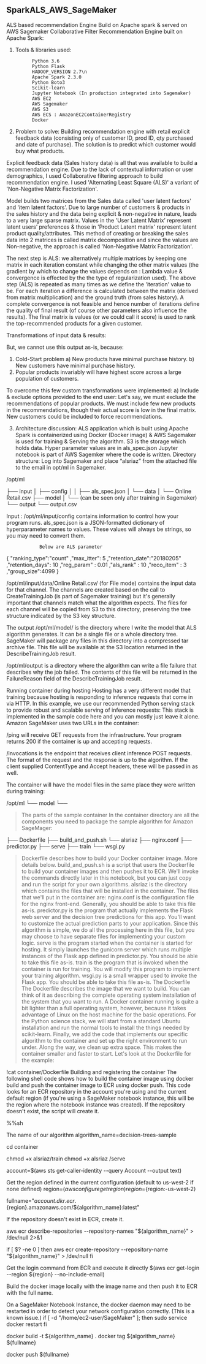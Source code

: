 ## SparkALS_AWS_SageMaker
ALS based recommendation Engine Build on Apache spark &amp; served on AWS Sagemaker
Collaborative Filter Recommendation Engine built on Apache Spark:
1) Tools & libraries used:

             Python 3.6
             Python Flask
             HADOOP_VERSION 2.7\n
             Apache Spark 2.3.0
             Python Boto3
             Scikit-learn
             Jupyter Notebook (In production integrated into Sagemaker)
             AWS EC2
             AWS Sagemaker
             AWS S3
             AWS ECS : AmazonEC2ContainerRegistry
             Docker

2) Problem to solve: 
Building recommendation engine with retail explicit feedback data (consisting only of customer ID, prod ID, qty purchased and date of purchase).
The solution is to predict which customer would buy what products.

Explicit feedback data (Sales history data) is all that was available to build a recommendation engine. Due to the lack of contextual information or user demographics, I used Collaborative filtering approach to build recommendation engine. 
I used 'Alternating Least Square (ALS)' a variant of 'Non-Negative Matrix Factorization'.

Model builds two matrices from the Sales data called 'user latent factors' and 'item latent factors’. Due to large number of customers & products in the sales history and the data being explicit & non-negative in nature, leads to a very large sparse matrix.
Values in the 'User Latent Matrix’ represent latent users’ preferences & those in 'Product Latent matrix' represent latent product quality/attributes. This method of creating or breaking the sales data into 2 matrices is called matrix decomposition and since the values are Non-negative, the approach is called 'Non-Negative Matrix Factorization'.

The next step is ALS: we alternatively multiple matrices by keeping one matrix in each iteration constant while changing the other matrix values (the gradient by which to change the values depends on : Lambda value & convergence is effected by the the type of regularization used).
The above step (ALS) is repeated as many times as we define the 'iteration' value to be.
For each iteration a difference is calculated between the matrix (derived from matrix multiplication) and the ground truth (from sales history). A complete convergence is not feasible and hence number of iterations define the quality of final result (of course other parameters also influence the results).
The final matrix is values (or we could call it score) is used to rank the top-recommended products for a given customer.

Transformations of input data & results:

But, we cannot use this output as-is, because:
1) Cold-Start problem
           a) New products have minimal purchase history.
           b) New customers have minimal purchase history.
2) Popular products invariably will have highest score across a large population of customers.

To overcome this few custom transformations were implemented:
a) Include & exclude options provided to the end user:
Let's say, 
we must exclude the recommendations of popular products.
We must include few new products in the recommendations, though their actual score is low in the final matrix.
New customers could be included to force recommendations. 

3) Architecture discussion:
ALS application which is built using Apache Spark is containerized using Docker (Docker image) & AWS Sagemaker is used for training & Serving the algorithm.
S3 is the storage which holds data.
Hyper parameter values are in als_spec.json
Jupyter notebook is part of AWS Sagemker where the code is written.
Directory structure:
Log into Sagemaker and place “alsriaz” from the attached file to the email in opt/ml in Sagemaker.  

/opt/ml




├── input
│   ├── config
│   │   ├── als_spec.json
│   └── data
│       └── Online Retail.csv
├── model
│   └── <model files> (can be seen only after training in Sagemaker)
└── output
└── output.csv

	
Input : /opt/ml/input/config contains information to control how your program runs. als_spec.json is a JSON-formatted dictionary of hyperparameter names to values. These values will always be strings, so you may need to convert them.


                Below are ALS parameter
{
	"ranking_type":"count"
	,"max_itter": 5
	,"retention_date":"20180205"
	,"retention_days": 10
	,"reg_param" : 0.01
	,"als_rank" : 10
	,"reco_item" : 3
	,"group_size":4099
}


/opt/ml/input/data/Online Retail.csv/ (for File mode) contains the input data for that channel. The channels are created based on the call to CreateTrainingJob (is part of Sagemaker training) but it's generally important that channels match what the algorithm expects. The files for each channel will be copied from S3 to this directory, preserving the tree structure indicated by the S3 key structure. 

The output
/opt/ml/model/ is the directory where I write the model that ALS algorithm generates. It can be a single file or a whole directory tree. SageMaker will package any files in this directory into a compressed tar archive file. This file will be available at the S3 location returned in the DescribeTrainingJob result.

/opt/ml/output is a directory where the algorithm can write a file failure that describes why the job failed. The contents of this file will be returned in the FailureReason field of the DescribeTrainingJob result. 

Running container during hosting
Hosting has a very different model that training because hosting is responding to inference requests that come in via HTTP. In this example, we use our recommended Python serving stack to provide robust and scalable serving of inference requests:
This stack is implemented in the sample code here and you can mostly just leave it alone. 
Amazon SageMaker uses two URLs in the container:

/ping will receive GET requests from the infrastructure. Your program returns 200 if the container is up and accepting requests.

/invocations is the endpoint that receives client inference POST requests. The format of the request and the response is up to the algorithm. If the client supplied ContentType and Accept headers, these will be passed in as well. 

The container will have the model files in the same place they were written during training:

/opt/ml
└── model
   └── <model files>

> The parts of the sample container
> In the container directory are all the components you need to package the sample algorithm for Amazon SageMager:

├── Dockerfile
├── build_and_push.sh
└── alsriaz
    ├── nginx.conf
    ├── predictor.py
    ├── serve
    ├── train
└── wsgi.py


> Dockerfile describes how to build your Docker container image. More details below.
> build_and_push.sh is a script that users the Dockerfile to build your container images and then pushes it to ECR. We'll invoke the commands directly later in this notebook, but you can just copy and run the script for your own algorithms.
> alsriaz is the directory which contains the files that will be installed in the container.
The files that we'll put in the container are:
> nginx.conf is the configuration file for the nginx front-end. Generally, you should be able to take this file as-is.
> predictor.py is the program that actually implements the Flask web server and the decision tree predictions for this app. You'll want to customize the actual prediction parts to your application. Since this algorithm is simple, we do all the processing here in this file, but you may choose to have separate files for implementing your custom logic.
> serve is the program started when the container is started for hosting. It simply launches the gunicorn server which runs multiple instances of the Flask app defined in predictor.py. You should be able to take this file as-is.
> train is the program that is invoked when the container is run for training. You will modify this program to implement your training algorithm.
> wsgi.py is a small wrapper used to invoke the Flask app. You should be able to take this file as-is.
The Dockerfile
The Dockerfile describes the image that we want to build. You can think of it as describing the complete operating system installation of the system that you want to run. A Docker container running is quite a bit lighter than a full operating system, however, because it takes advantage of Linux on the host machine for the basic operations. 
For the Python science stack, we will start from a standard Ubuntu installation and run the normal tools to install the things needed by scikit-learn. Finally, we add the code that implements our specific algorithm to the container and set up the right environment to run under.
Along the way, we clean up extra space. This makes the container smaller and faster to start.
Let's look at the Dockerfile for the example:

!cat container/Dockerfile
Building and registering the container
The following shell code shows how to build the container image using docker build and push the container image to ECR using docker push. 
This code looks for an ECR repository in the account you're using and the current default region (if you're using a SageMaker notebook instance, this will be the region where the notebook instance was created). If the repository doesn't exist, the script will create it.

%%sh

The name of our algorithm
algorithm_name=decision-trees-sample

cd container

chmod +x alsriaz/train
chmod +x alsriaz /serve

account=$(aws sts get-caller-identity --query Account --output text)

Get the region defined in the current configuration (default to us-west-2 if none defined)
region=$(aws configure get region)
region=${region:-us-west-2}

fullname="${account}.dkr.ecr.${region}.amazonaws.com/${algorithm_name}:latest"

If the repository doesn't exist in ECR, create it.

aws ecr describe-repositories --repository-names "${algorithm_name}" > /dev/null 2>&1

if [ $? -ne 0 ]
then
    aws ecr create-repository --repository-name "${algorithm_name}" > /dev/null
fi

Get the login command from ECR and execute it directly
$(aws ecr get-login --region ${region} --no-include-email)

Build the docker image locally with the image name and then push it to ECR
with the full name.

On a SageMaker Notebook Instance, the docker daemon may need to be restarted in order to detect your network configuration correctly.  (This is a known issue.)
if [ -d "/home/ec2-user/SageMaker" ]; then
  sudo service docker restart
fi

docker build  -t ${algorithm_name} .
docker tag ${algorithm_name} ${fullname}

docker push ${fullname}


